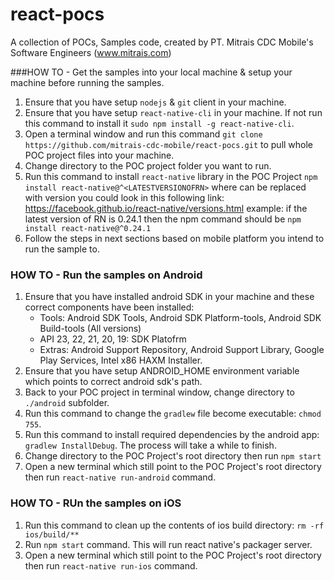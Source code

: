 # react-pocs
A collection of POCs, Samples code, created by PT. Mitrais CDC Mobile's Software Engineers (www.mitrais.com)

###HOW TO - Get the samples into your local machine & setup your machine before running the samples.
1. Ensure that you have setup `nodejs` & `git` client in your machine.
2. Ensure that you have setup `react-native-cli` in your machine. If not run this command to install it `sudo npm install -g react-native-cli`.
3. Open a terminal window and run this command `git clone https://github.com/mitrais-cdc-mobile/react-pocs.git` to pull whole POC project files into your machine.
4. Change directory to the POC project folder you want to run.
5. Run this command to install `react-native` library in the POC Project `npm install react-native@^<LATESTVERSIONOFRN>` where <LATESTVERSIONOFRN> can be replaced with version you could look in this following link: https://facebook.github.io/react-native/versions.html
   example: if the latest version of RN is 0.24.1 then the npm command should be `npm install react-native@^0.24.1`
6. Follow the steps in next sections based on mobile platform you intend to run the sample to.

### HOW TO - Run the samples on Android
1. Ensure that you have installed android SDK in your machine and these correct components have been installed:
   - Tools: Android SDK Tools, Android SDK Platform-tools, Android SDK Build-tools (All versions)
   - API 23, 22, 21, 20, 19: SDK Platofrm
   - Extras: Android Support Repository, Android Support Library, Google Play Services, Intel x86 HAXM Installer.
2. Ensure that you have setup ANDROID_HOME environment variable which points to correct android sdk's path. 
3. Back to your POC project in terminal window, change directory to `./android` subfolder. 
4. Run this command to change the `gradlew` file become executable: `chmod 755`.
5. Run this command to install required dependencies by the android app: `gradlew InstallDebug`. The process will take a while to finish.
6. Change directory to the POC Project's root directory then run `npm start`
7. Open a new terminal which still point to the POC Project's root directory then run `react-native run-android` command.

### HOW TO - RUn the samples on iOS
1. Run this command to clean up the contents of ios build directory: `rm -rf ios/build/**`
2. Run `npm start` command. This will run react native's packager server.
3. Open a new terminal which still point to the POC Project's root directory then run `react-native run-ios` command.
